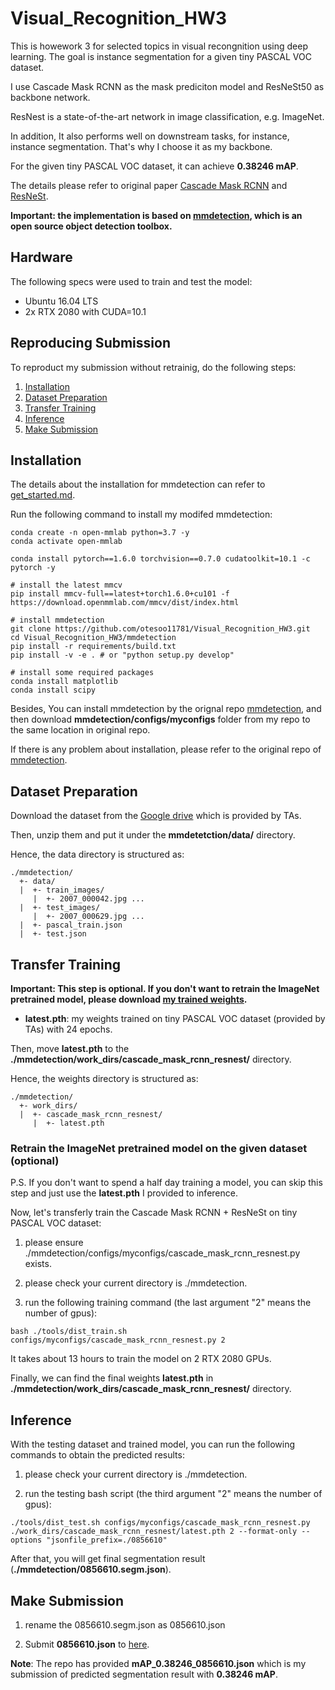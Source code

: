 # Visual_Recognition_HW3
This is howework 3 for selected topics in visual recongnition using deep learning. The goal is instance segmentation for a given tiny PASCAL VOC dataset.

I use Cascade Mask RCNN as the mask prediciton model and ResNeSt50 as backbone network.

ResNest is a state-of-the-art network in image classification, e.g. ImageNet. 

In addition, It also performs well on downstream tasks, for instance, instance segmentation. That's why I choose it as my backbone.

For the given tiny PASCAL VOC dataset, it can achieve **0.38246 mAP**.

The details please refer to original paper [Cascade Mask RCNN](https://ieeexplore.ieee.org/stamp/stamp.jsp?tp=&arnumber=8917599) and [ResNeSt](https://arxiv.org/pdf/2004.08955.pdf).

**Important: the implementation is based on [mmdetection](https://github.com/open-mmlab/mmdetection), which is an open source object detection toolbox.**

## Hardware
The following specs were used to train and test the model:
- Ubuntu 16.04 LTS
- 2x RTX 2080 with CUDA=10.1

## Reproducing Submission
To reproduct my submission without retrainig, do the following steps:
1. [Installation](#installation)
2. [Dataset Preparation](#dataset-preparation)
3. [Transfer Training](#transfer-training)
4. [Inference](#inference)
5. [Make Submission](#make-submission)

## Installation
The details about the installation for mmdetection can refer to [get_started.md](mmdetection/docs/get_started.md).

Run the following command to install my modifed mmdetection:

```shell
conda create -n open-mmlab python=3.7 -y
conda activate open-mmlab

conda install pytorch==1.6.0 torchvision==0.7.0 cudatoolkit=10.1 -c pytorch -y

# install the latest mmcv
pip install mmcv-full==latest+torch1.6.0+cu101 -f https://download.openmmlab.com/mmcv/dist/index.html

# install mmdetection
git clone https://github.com/otesoo11781/Visual_Recognition_HW3.git
cd Visual_Recognition_HW3/mmdetection
pip install -r requirements/build.txt
pip install -v -e . # or "python setup.py develop"

# install some required packages
conda install matplotlib
conda install scipy
```

Besides, You can install mmdetection by the orignal repo [mmdetection](https://github.com/open-mmlab/mmdetection), and then download **mmdetection/configs/myconfigs** folder from my repo to the same location in original repo. 

If there is any problem about installation, please refer to the original repo of [mmdetection](https://github.com/open-mmlab/mmdetection).

## Dataset Preparation
Download the dataset from the [Google drive](https://drive.google.com/drive/folders/1fGg03EdBAxjFumGHHNhMrz2sMLLH04FK) which is provided by TAs.

Then, unzip them and put it under the **mmdetetction/data/** directory.

Hence, the data directory is structured as:
```
./mmdetection/
  +- data/
  |  +- train_images/
     |  +- 2007_000042.jpg ...
  |  +- test_images/
     |  +- 2007_000629.jpg ...
  |  +- pascal_train.json
  |  +- test.json
```

## Transfer Training
**Important: This step is optional. If you don't want to retrain the ImageNet pretrained model, please download [my trained weights](https://drive.google.com/file/d/1UOZ7AEisLbKZkZhwHsd8rVqxsKE9J13x/view?usp=sharing).**

- **latest.pth**: my weights trained on tiny PASCAL VOC dataset (provided by TAs) with 24 epochs. 

Then, move **latest.pth** to the **./mmdetection/work_dirs/cascade_mask_rcnn_resnest/** directory.

Hence, the weights directory is structured as:
```
./mmdetection/
  +- work_dirs/
  |  +- cascade_mask_rcnn_resnest/
     |  +- latest.pth
```

### Retrain the ImageNet pretrained model on the given dataset (optional)
P.S. If you don't want to spend a half day training a model, you can skip this step and just use the **latest.pth** I provided to inference. 

Now, let's transferly train the Cascade Mask RCNN + ResNeSt on tiny PASCAL VOC dataset:

1. please ensure ./mmdetection/configs/myconfigs/cascade_mask_rcnn_resnest.py exists.

2. please check your current directory is ./mmdetection.

3. run the following training command (the last argument "2" means the number of gpus):

```
bash ./tools/dist_train.sh configs/myconfigs/cascade_mask_rcnn_resnest.py 2
```

It takes about 13 hours to train the model on 2 RTX 2080 GPUs.

Finally, we can find the final weights **latest.pth** in **./mmdetection/work_dirs/cascade_mask_rcnn_resnest/** directory.


## Inference
With the testing dataset and trained model, you can run the following commands to obtain the predicted results:

1. please check your current directory is ./mmdetection.

2. run the testing bash script (the third argument "2" means the number of gpus):

```
./tools/dist_test.sh configs/myconfigs/cascade_mask_rcnn_resnest.py ./work_dirs/cascade_mask_rcnn_resnest/latest.pth 2 --format-only --options "jsonfile_prefix=./0856610"
```

After that, you will get final segmentation result (**./mmdetection/0856610.segm.json**).


## Make Submission
1. rename the 0856610.segm.json as 0856610.json

2. Submit **0856610.json** to [here](https://drive.google.com/drive/folders/1VhuHvCyz2CH4yzDreyVTwhZiOFbQB09B).

**Note**: The repo has provided **mAP_0.38246_0856610.json** which is my submission of predicted segmentation result with **0.38246 mAP**.


